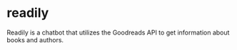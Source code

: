 # readily

Readily is a chatbot that utilizes the Goodreads API to get information about books and authors.
